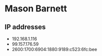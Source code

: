 # Mason Barnett
## IP addresses
- 192.168.1.116
- 99.157.176.59
- 2600:1700:6904:1880:9189:c523:6fc:bee
